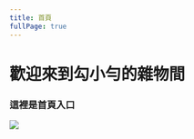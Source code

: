 ```yaml
---
title: 首頁
fullPage: true
---
```


# 歡迎來到勾小勻的雜物間
### 這裡是首頁入口

![](https://cdn.stocksnap.io/img-thumbs/960w/flat%20lay-beach_OGSC34NCFC.jpg)